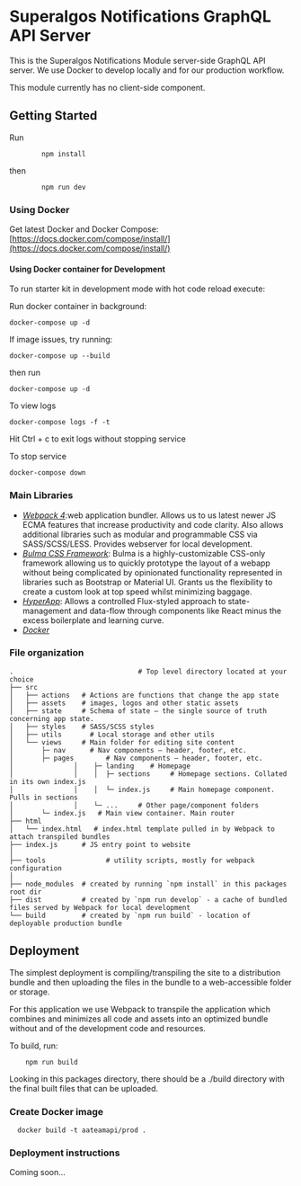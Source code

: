 # Superalgos Notifications GraphQL API Server

This is the Superalgos Notifications Module server-side GraphQL API server. We use Docker to develop locally and for our production workflow.

This module currently has no client-side component. 

## Getting Started

Run
```
		npm install
```
then
```
		npm run dev
```

### Using Docker

Get latest Docker and Docker Compose: [https://docs.docker.com/compose/install/](https://docs.docker.com/compose/install/)

#### Using Docker container for Development

To run starter kit in development mode with hot code reload execute:

Run docker container in background:

```
docker-compose up -d
```

If image issues, try running:
```
docker-compose up --build
```
then run
```
docker-compose up -d
```

To view logs
```
docker-compose logs -f -t
```
Hit Ctrl + c to exit logs without stopping service

To stop service
```
docker-compose down
```

### Main Libraries

- [*Webpack 4*](https://webpack.js.org/):web application bundler. Allows us to us latest newer JS ECMA features that increase productivity and code clarity. Also allows additional libraries such as modular and programmable CSS via SASS/SCSS/LESS. Provides webserver for local development.
- [*Bulma CSS Framework*](https://bulma.io/documentation/): Bulma is a highly-customizable CSS-only framework allowing us to quickly prototype the layout of a webapp without being complicated by opinionated functionality represented in libraries such as Bootstrap or Material UI. Grants us the flexibility to create a custom look at top speed whilst minimizing baggage.
- [*HyperApp*](https://github.com/hyperapp/hyperapp): Allows a controlled Flux-styled approach to state-management and data-flow through components like React minus the excess boilerplate and learning curve.
- [*Docker*](https://www.docker.com/what-docker)

### File organization

```
.                               # Top level directory located at your choice
├── src		        
│   ├── actions   # Actions are functions that change the app state
│   ├── assets    # images, logos and other static assets
│   ├── state     # Schema of state — the single source of truth concerning app state.
│   ├── styles    # SASS/SCSS styles
│   ├── utils    	# Local storage and other utils
│   └── views     # Main folder for editing site content
│       ├─ nav    	# Nav components — header, footer, etc.
│       ├─ pages    	# Nav components — header, footer, etc.
│				│	 ├─ landing    # Homepage
│				│	 │	├─ sections    	# Homepage sections. Collated in its own index.js
│				│	 │	└─ index.js    	# Main homepage component. Pulls in sections
│				│	 └─ ...    	# Other page/component folders
│       └─ index.js   # Main view container. Main router
├── html		        
│   └── index.html   # index.html template pulled in by Webpack to attach transpiled bundles
├── index.js      # JS entry point to website
│
├── tools 				# utility scripts, mostly for webpack configuration
│            
├── node_modules  # created by running `npm install` in this packages root dir
├── dist          # created by `npm run develop` - a cache of bundled files served by Webpack for local development
└── build         # created by `npm run build` - location of deployable production bundle

```

## Deployment

The simplest deployment is compiling/transpiling the site to a distribution bundle and then uploading the files in the bundle to a web-accessible folder or storage.

For this application we use Webpack to transpile the application which combines and minimizes all code and assets into an optimized bundle without and of the development code and resources.

To build, run:
```
	npm run build
```
Looking in this packages directory, there should be a ./build directory with the final built files that can be uploaded.

### Create Docker image

```
  docker build -t aateamapi/prod .
```

### Deployment instructions

Coming soon...

